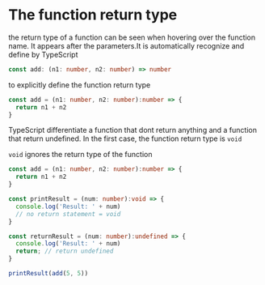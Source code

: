# The function return type

the return type of a function can be seen when hovering over the function name. It appears after the parameters.It is automatically recognize and define by TypeScript
```typescript
const add: (n1: number, n2: number) => number
```

to explicitly define the function return type

```typescript
const add = (n1: number, n2: number):number => {
  return n1 + n2
}
```

TypeScript differentiate a function that dont return anything and a function that return undefined.
In the first case, the function return type is `void`

`void` ignores the return type of the function

```typescript
const add = (n1: number, n2: number):number => {
  return n1 + n2
}

const printResult = (num: number):void => {
  console.log('Result: ' + num)
  // no return statement = void
}

const returnResult = (num: number):undefined => {
  console.log('Result: ' + num)
  return; // return undefined
}

printResult(add(5, 5))
```




